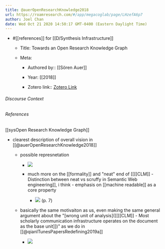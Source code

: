 ```yaml
---
title: @auerOpenResearchKnowledge2018
url: https://roamresearch.com/#/app/megacoglab/page/LHzefA6p7
author: Joel Chan
date: Wed Oct 21 2020 14:50:17 GMT-0400 (Eastern Daylight Time)
---
```


- #[[references]] for [[D/Synthesis Infrastructure]]

    - Title: Towards an Open Research Knowledge Graph

    - Meta:

        - Authored by:: [[Sören Auer]]

        - Year: [[2018]]

        - Zotero link:: [Zotero Link](zotero://select/items/7_46YECTAT)

###### Discourse Context



###### References

[[sysOpen Research Knowledge Graph]]

- clearest description of overall vision in [[@auerOpenResearchKnowledge2018]]

    - possible represnetation

        - ![](https://firebasestorage.googleapis.com/v0/b/firescript-577a2.appspot.com/o/imgs%2Fapp%2Fmegacoglab%2FyU7uNMpXp3.png?alt=media&token=ef81a92a-3513-405d-90ae-e6c2e63544cb)

        - much more on the [[formality]] and "neat" end of [[[[CLM]] - Distinction between neat vs scruffy in Semantic Web engineering]], i think - emphasis on [[machine readable]] as a core property

            - ![](https://firebasestorage.googleapis.com/v0/b/firescript-577a2.appspot.com/o/imgs%2Fapp%2Fmegacoglab%2FkrzsG78-nt.png?alt=media&token=f17fec16-fe93-4d78-b0ab-45747e3208ab) (p. 7)

    - basically the same motivaiton as us, even making the same general argument about the "[wrong unit of analysis]([[[[CLM]] - Most scholarly communication infrastructure operates on the document as the base unit]])" as we do in [[@qianITunesPapersRedefining2019a]]

        - ![](https://firebasestorage.googleapis.com/v0/b/firescript-577a2.appspot.com/o/imgs%2Fapp%2Fmegacoglab%2FS_LKSl-WHu.png?alt=media&token=beaffdd4-8fb7-46d7-93b3-320a35754014)
